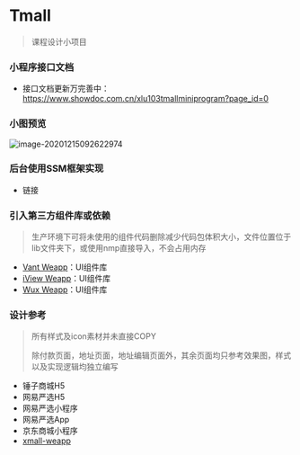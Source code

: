 # Tmall



 

> 课程设计小项目 

### 小程序接口文档

- 接口文档更新万完善中：https://www.showdoc.com.cn/xlu103tmallminiprogram?page_id=0

### 小图预览

![image-20201215092622974](https://i.loli.net/2020/12/15/JRFmlUD9gtP1zjC.png)

### 后台使用SSM框架实现

- 链接

### 引入第三方组件库或依赖

> 生产环境下可将未使用的组件代码删除减少代码包体积大小，文件位置位于lib文件夹下，或使用nmp直接导入，不会占用内存

- [Vant Weapp](https://github.com/youzan/vant-weapp)：UI组件库
- [iView Weapp](https://github.com/TalkingData/iview-weapp)：UI组件库
- [Wux Weapp](https://github.com/wux-weapp/wux-weapp)：UI组件库



### 设计参考

> 所有样式及icon素材并未直接COPY
>
> 除付款页面，地址页面，地址编辑页面外，其余页面均只参考效果图，样式以及实现逻辑均独立编写

- 锤子商城H5
- 网易严选H5
- 网易严选小程序
- 网易严选App
- 京东商城小程序
- [xmall-weapp](https://github.com/Exrick/xmall-weapp)

